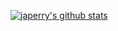 [![japerry's github stats](https://github-readme-stats.vercel.app/api?username=japerry911&show_icons=true&theme=radical&count_private=true)](https://github.com/anuraghazra/github-readme-stats)
